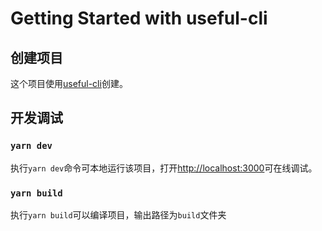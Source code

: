 # Getting Started with useful-cli

## 创建项目

这个项目使用[useful-cli](https://github.com/yucheng1207/useful-cli)创建。

## 开发调试

### `yarn dev`

执行`yarn dev`命令可本地运行该项目，打开[http://localhost:3000](http://localhost:3000)可在线调试。

### `yarn build`

执行`yarn build`可以编译项目，输出路径为`build`文件夹
